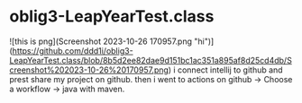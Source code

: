 # oblig3-LeapYearTest.class

![this is png](Screenshot 2023-10-26 170957.png "hi")](https://github.com/ddd1i/oblig3-LeapYearTest.class/blob/8b5d2ee82dae9d151bc1ac351a895af8d25cd4db/Screenshot%202023-10-26%20170957.png)
i connect intellij to github and prest share my project on github.
then i went to actions on github -> Choose a workflow -> java with maven.
